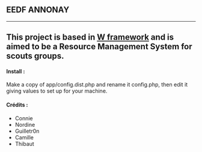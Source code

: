 ## EEDF ANNONAY

---

This project is based in [W framework](https://github.com/AxessWeb/W) and is aimed to be a Resource Management System for scouts groups.  
---

#### Install :

Make a copy of app/config.dist.php and rename it config.php, then edit it giving values to set up for your machine. 

#### Crédits :
* Connie
* Nordine
* Guilletr0n
* Camille
* Thibaut
